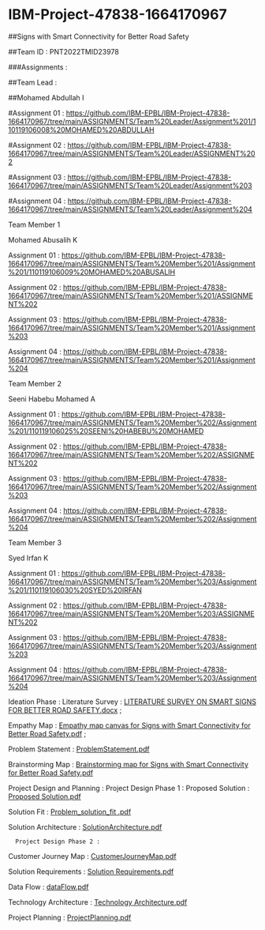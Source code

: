# IBM-Project-47838-1664170967

##Signs with Smart Connectivity for Better Road Safety

##Team ID : PNT2022TMID23978

###Assignments :

##Team Lead :

   ##Mohamed Abdullah I

   #Assignment 01 :   https://github.com/IBM-EPBL/IBM-Project-47838-1664170967/tree/main/ASSIGNMENTS/Team%20Leader/Assignment%201/110119106008%20MOHAMED%20ABDULLAH

   #Assignment 02 :   https://github.com/IBM-EPBL/IBM-Project-47838-1664170967/tree/main/ASSIGNMENTS/Team%20Leader/ASSIGNMENT%202
   
   #Assignment 03 :   https://github.com/IBM-EPBL/IBM-Project-47838-1664170967/tree/main/ASSIGNMENTS/Team%20Leader/Assignment%203
   
   #Assignment 04 :   https://github.com/IBM-EPBL/IBM-Project-47838-1664170967/tree/main/ASSIGNMENTS/Team%20Leader/Assignment%204

Team Member 1

   Mohamed Abusalih K

   Assignment 01 :   https://github.com/IBM-EPBL/IBM-Project-47838-1664170967/tree/main/ASSIGNMENTS/Team%20Member%201/Assignment%201/110119106009%20MOHAMED%20ABUSALIH

   Assignment 02 :   https://github.com/IBM-EPBL/IBM-Project-47838-1664170967/tree/main/ASSIGNMENTS/Team%20Member%201/ASSIGNMENT%202
   
   Assignment 03 :   https://github.com/IBM-EPBL/IBM-Project-47838-1664170967/tree/main/ASSIGNMENTS/Team%20Member%201/Assignment%203
   
   Assignment 04 :   https://github.com/IBM-EPBL/IBM-Project-47838-1664170967/tree/main/ASSIGNMENTS/Team%20Member%201/Assignment%204

Team Member 2

   Seeni Habebu Mohamed A

   Assignment 01 :   https://github.com/IBM-EPBL/IBM-Project-47838-1664170967/tree/main/ASSIGNMENTS/Team%20Member%202/Assignment%201/110119106025%20SEENI%20HABEBU%20MOHAMED

   Assignment 02 :   https://github.com/IBM-EPBL/IBM-Project-47838-1664170967/tree/main/ASSIGNMENTS/Team%20Member%202/ASSIGNMENT%202
   
   Assignment 03 :   https://github.com/IBM-EPBL/IBM-Project-47838-1664170967/tree/main/ASSIGNMENTS/Team%20Member%202/Assignment%203
   
   Assignment 04 :   https://github.com/IBM-EPBL/IBM-Project-47838-1664170967/tree/main/ASSIGNMENTS/Team%20Member%202/Assignment%204

Team Member 3

   Syed Irfan K

   Assignment 01 :  https://github.com/IBM-EPBL/IBM-Project-47838-1664170967/tree/main/ASSIGNMENTS/Team%20Member%203/Assignment%201/110119106030%20SYED%20IRFAN 

   Assignment 02 :  https://github.com/IBM-EPBL/IBM-Project-47838-1664170967/tree/main/ASSIGNMENTS/Team%20Member%203/ASSIGNMENT%202
   
   Assignment 03 :   https://github.com/IBM-EPBL/IBM-Project-47838-1664170967/tree/main/ASSIGNMENTS/Team%20Member%203/Assignment%203
   
   Assignment 04 :   https://github.com/IBM-EPBL/IBM-Project-47838-1664170967/tree/main/ASSIGNMENTS/Team%20Member%203/Assignment%204


   Ideation Phase :
     		Literature Survey : [LITERATURE SURVEY ON SMART SIGNS FOR BETTER ROAD SAFETY.docx](https://github.com/IBM-EPBL/IBM-Project-47838-1664170967/files/9708533/LITERATURE.SURVEY.ON.SMART.SIGNS.FOR.BETTER.ROAD.SAFETY.docx) ;
			 
   Empathy Map       : [Empathy map canvas for Signs with Smart Connectivity for Better Road Safety.pdf](https://github.com/IBM-EPBL/IBM-Project-47838-1664170967/files/9708528/Empathy.map.canvas.for.Signs.with.Smart.Connectivity.for.Better.Road.Safety.pdf) ;
			 
   Problem Statement : [ProblemStatement.pdf](https://github.com/IBM-EPBL/IBM-Project-47838-1664170967/files/9708534/ProblemStatement.pdf)
			 
   Brainstorming Map : [Brainstorming map for Signs with Smart Connectivity for Better Road Safety.pdf](https://github.com/IBM-EPBL/IBM-Project-47838-1664170967/files/9708501/Brainstorming.map.for.Signs.with.Smart.Connectivity.for.Better.Road.Safety.pdf)
      
   Project Design and Planning :
      Project Design Phase 1 :
   Proposed Solution     : [Proposed Solution.pdf](https://github.com/IBM-EPBL/IBM-Project-47838-1664170967/files/9708536/Proposed.Solution.pdf)
		  
   Solution Fit          : [Problem_solution_fit .pdf](https://github.com/IBM-EPBL/IBM-Project-47838-1664170967/files/9709114/Problem_solution_fit.pdf)
		  
   Solution Architecture : [SolutionArchitecture.pdf](https://github.com/IBM-EPBL/IBM-Project-47838-1664170967/files/9709151/SolutionArchitecture.pdf)

      Project Design Phase 2 : 
   
   Customer Journey Map  : [CustomerJourneyMap.pdf](https://github.com/IBM-EPBL/IBM-Project-47838-1664170967/files/9766650/CustomerJourneyMap.pdf)

   
   Solution Requirements : [Solution Requirements.pdf](https://github.com/IBM-EPBL/IBM-Project-47838-1664170967/files/9766655/Solution.Requirements.pdf)

   
   Data Flow		 : [dataFlow.pdf](https://github.com/IBM-EPBL/IBM-Project-47838-1664170967/files/9766656/dataFlow.pdf)

Technology Architecture  : [Technology Architecture.pdf](https://github.com/IBM-EPBL/IBM-Project-47838-1664170967/files/9832610/Technology.Architecture.pdf)

Project Planning : [ProjectPlanning.pdf](https://github.com/IBM-EPBL/IBM-Project-47838-1664170967/files/9851822/ProjectPlanning.pdf)



